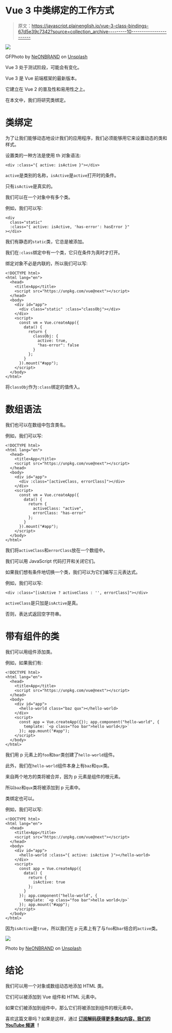 # Vue 3 中类绑定的工作方式

> 原文：<https://javascript.plainenglish.io/vue-3-class-bindings-67d5e39c7342?source=collection_archive---------10----------------------->

![](img/bca2a0e14b1f80fdbaf7ab02939a500d.png)

GFPhoto by [NeONBRAND](https://unsplash.com/@neonbrand?utm_source=medium&utm_medium=referral) on [Unsplash](https://unsplash.com?utm_source=medium&utm_medium=referral)

Vue 3 处于测试阶段，可能会有变化。

Vue 3 是 Vue 前端框架的最新版本。

它建立在 Vue 2 的普及性和易用性之上。

在本文中，我们将研究类绑定。

# 类绑定

为了让我们能够动态地设计我们的应用程序，我们必须能够用它来设置动态的类和样式。

设置类的一种方法是使用 th 对象语法:

```
<div :class="{ active: isActive }"></div>
```

`active`是类别的名称，`isActive`是`active`打开时的条件。

只有`isActive`是真实的。

我们可以在一个对象中有多个类。

例如，我们可以写:

```
<div
  class="static"
  :class="{ active: isActive, 'has-error': hasError }"
></div>
```

我们有静态的`static`类，它总是被添加。

我们在`:class`绑定中有一个类，它只在条件为真时才打开。

绑定对象不必是内联的，所以我们可以写:

```
<!DOCTYPE html>
<html lang="en">
  <head>
    <title>App</title>
    <script src="https://unpkg.com/vue@next"></script>
  </head>
  <body>
    <div id="app">
      <div class="static" :class="classObj"></div>
    </div>
    <script>
      const vm = Vue.createApp({
        data() {
          return {
            classObj: {
              active: true,
              "has-error": false
            }
          };
        }
      }).mount("#app");
    </script>
  </body>
</html>
```

将`classObj`作为`:class`绑定的值传入。

# 数组语法

我们也可以在数组中包含类名。

例如，我们可以写:

```
<!DOCTYPE html>
<html lang="en">
  <head>
    <title>App</title>
    <script src="https://unpkg.com/vue@next"></script>
  </head>
  <body>
    <div id="app">
      <div :class="[activeClass, errorClass]"></div>
    </div>
    <script>
      const vm = Vue.createApp({
        data() {
          return {
            activeClass: "active",
            errorClass: "has-error"
          };
        }
      }).mount("#app");
    </script>
  </body>
</html>
```

我们将`activeClass`和`errorClass`放在一个数组中。

我们可以用 JavaScript 代码打开和关闭它们。

如果我们想有条件地切换一个类，我们可以为它们编写三元表达式。

例如，我们可以写:

```
<div :class="[isActive ? activeClass : '', errorClass]"></div>
```

`activeClass`是只加是`isActive`是真。

否则，表达式返回空字符串。

# 带有组件的类

我们可以用组件添加类。

例如，如果我们有:

```
<!DOCTYPE html>
<html lang="en">
  <head>
    <title>App</title>
    <script src="https://unpkg.com/vue@next"></script>
  </head>
  <body>
    <div id="app">
      <hello-world class="baz qux"></hello-world>
    </div>
    <script>
      const app = Vue.createApp({}); app.component("hello-world", {
        template: `<p class="foo bar">hello world</p>`
      }); app.mount("#app");
    </script>
  </body>
</html>
```

我们用 p 元素上的`foo`和`bar`类创建了`hello-world`组件。

此外，我们在`hello-world`组件本身上有`baz`和`qux`类。

来自两个地方的类将被合并，因为 p 元素是组件的根元素。

所以`baz`和`qux`类将被添加到 p 元素中。

类绑定也可以。

例如，我们可以写:

```
<!DOCTYPE html>
<html lang="en">
  <head>
    <title>App</title>
    <script src="https://unpkg.com/vue@next"></script>
  </head>
  <body>
    <div id="app">
      <hello-world :class="{ active: isActive }"></hello-world>
    </div>
    <script>
      const app = Vue.createApp({
        data() {
          return {
            isActive: true
          };
        }
      }); app.component("hello-world", {
        template: `<p class="foo bar">hello world</p>`
      }); app.mount("#app");
    </script>
  </body>
</html>
```

因为`isActive`是`true`，所以我们在 p 元素上有了与`foo`和`bar`结合的`active`类。

![](img/1c55a94002efd8c986069c2426ea9528.png)

Photo by [NeONBRAND](https://unsplash.com/@neonbrand?utm_source=medium&utm_medium=referral) on [Unsplash](https://unsplash.com?utm_source=medium&utm_medium=referral)

# 结论

我们可以用一个对象或数组动态地添加 HTML 类。

它们可以被添加到 Vue 组件和 HTML 元素中。

如果它们被添加到组件中，那么它们将被添加到组件的根元素中。

喜欢这篇文章吗？如果是这样，通过 [**订阅解码获得更多类似内容，我们的 YouTube 频道**](https://www.youtube.com/channel/UCtipWUghju290NWcn8jhyAw) **！**